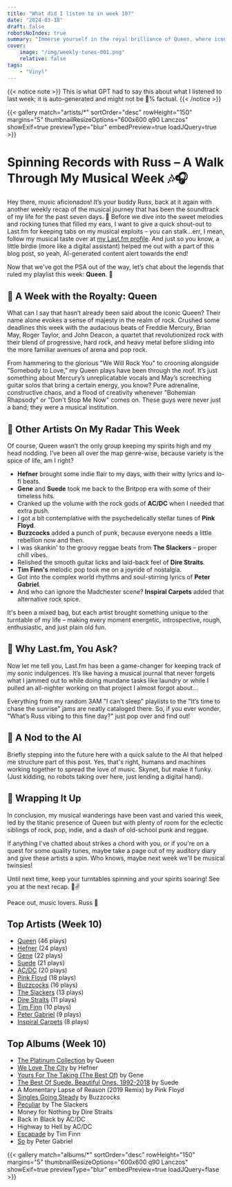 ```yaml
---
title: "What did I listen to in week 10?"
date: "2024-03-18"
draft: false
robotsNoIndex: true
summary: "Immerse yourself in the royal brilliance of Queen, where iconic riffs meet Freddie Mercury's"
cover:
    image: "/img/weekly-tunes-001.png"
    relative: false
tags:
    - "Vinyl"
---
```


{{< notice note >}}
This is what GPT had to say this about what I listened to last week; it is auto-generated and might not be 💯% factual.
{{< /notice >}}

{{< gallery match="artists/*" sortOrder="desc" rowHeight="150" margins="5" thumbnailResizeOptions="600x600 q90 Lanczos" showExif=true previewType="blur" embedPreview=true loadJQuery=true >}}

# Spinning Records with Russ – A Walk Through My Musical Week 🎶🎧

Hey there, music aficionados! It’s your buddy Russ, back at it again with another weekly recap of the musical journey that has been the soundtrack of my life for the past seven days. 🕺 Before we dive into the sweet melodies and rocking tunes that filled my ears, I want to give a quick shout-out to Last.fm for keeping tabs on my musical exploits – you can stalk...err, I mean, follow my musical taste over at [my Last.fm profile](https://www.last.fm/user/RussMckendrick). And just so you know, a little birdie (more like a digital assistant) helped me out with a part of this blog post, so yeah, AI-generated content alert towards the end! 

Now that we've got the PSA out of the way, let’s chat about the legends that ruled my playlist this week: **Queen**. 👑

## 🥁 A Week with the Royalty: Queen

What can I say that hasn’t already been said about the iconic Queen? Their name alone evokes a sense of majesty in the realm of rock. Crushed some deadlines this week with the audacious beats of Freddie Mercury, Brian May, Roger Taylor, and John Deacon, a quartet that revolutionized rock with their blend of progressive, hard rock, and heavy metal before sliding into the more familiar avenues of arena and pop rock.

From hammering to the glorious "We Will Rock You" to crooning alongside "Somebody to Love,” my Queen plays have been through the roof. It’s just something about Mercury’s unreplicatable vocals and May’s screeching guitar solos that bring a certain energy, you know? Pure adrenaline, constructive chaos, and a flood of creativity whenever "Bohemian Rhapsody" or "Don't Stop Me Now" comes on. These guys were never just a band; they were a musical institution.

## 🎸 Other Artists On My Radar This Week

Of course, Queen wasn’t the only group keeping my spirits high and my head nodding. I’ve been all over the map genre-wise, because variety is the spice of life, am I right?

- **Hefner** brought some indie flair to my days, with their witty lyrics and lo-fi beats.
- **Gene** and **Suede** took me back to the Britpop era with some of their timeless hits.
- Cranked up the volume with the rock gods of **AC/DC** when I needed that extra push.
- I got a bit contemplative with the psychedelically stellar tunes of **Pink Floyd**.
- **Buzzcocks** added a punch of punk, because everyone needs a little rebellion now and then.
- I was skankin' to the groovy reggae beats from **The Slackers** – proper chill vibes.
- Relished the smooth guitar licks and laid-back feel of **Dire Straits**.
- **Tim Finn's** melodic pop took me on a joyride of nostalgia.
- Got into the complex world rhythms and soul-stirring lyrics of **Peter Gabriel**.
- And who can ignore the Madchester scene? **Inspiral Carpets** added that alternative rock spice.

It's been a mixed bag, but each artist brought something unique to the turntable of my life – making every moment energetic, introspective, rough, enthusiastic, and just plain old fun.

## 🎼 Why Last.fm, You Ask?

Now let me tell you, Last.fm has been a game-changer for keeping track of my sonic indulgences. It’s like having a musical journal that never forgets what I jammed out to while doing mundane tasks like laundry or while I pulled an all-nighter working on that project I almost forgot about...

Everything from my random 3AM "I can't sleep" playlists to the "It’s time to chase the sunrise" jams are neatly cataloged there. So, if you ever wonder, "What’s Russ vibing to this fine day?" just pop over and find out! 

## 🤖 A Nod to the AI

Briefly stepping into the future here with a quick salute to the AI that helped me structure part of this post. Yes, that's right, humans and machines working together to spread the love of music. Skynet, but make it funky. (Just kidding, no robots taking over here, just lending a digital hand).

## 🌟 Wrapping It Up

In conclusion, my musical wanderings have been vast and varied this week, led by the titanic presence of Queen but with plenty of room for the eclectic siblings of rock, pop, indie, and a dash of old-school punk and reggae.

If anything I've chatted about strikes a chord with you, or if you're on a quest for some quality tunes, maybe take a page out of my auditory diary and give these artists a spin. Who knows, maybe next week we'll be musical twinsies!

Until next time, keep your turntables spinning and your spirits soaring! See you at the next recap. 🎵✌️

Peace out, music lovers. 
Russ 🎸

## Top Artists (Week 10)

- [Queen](https://www.mckendrick.rocks/artist/queen/) (46 plays)
- [Hefner](https://www.mckendrick.rocks/artist/hefner/) (24 plays)
- [Gene](https://www.mckendrick.rocks/artist/gene/) (22 plays)
- [Suede](https://www.mckendrick.rocks/artist/suede/) (21 plays)
- [AC/DC](https://www.mckendrick.rocks/artist/ac/dc/) (20 plays)
- [Pink Floyd](https://www.mckendrick.rocks/artist/pink-floyd/) (18 plays)
- [Buzzcocks](https://www.mckendrick.rocks/artist/buzzcocks/) (16 plays)
- [The Slackers](https://www.mckendrick.rocks/artist/the-slackers/) (13 plays)
- [Dire Straits](https://www.mckendrick.rocks/artist/dire-straits/) (11 plays)
- [Tim Finn](https://www.mckendrick.rocks/artist/tim-finn/) (10 plays)
- [Peter Gabriel](https://www.mckendrick.rocks/artist/peter-gabriel/) (9 plays)
- [Inspiral Carpets](https://www.mckendrick.rocks/artist/inspiral-carpets/) (8 plays)


## Top Albums (Week 10)

- [The Platinum Collection](https://www.mckendrick.rocks/albums/the-platinum-collection-23601854/) by Queen
- [We Love The City](https://www.mckendrick.rocks/albums/we-love-the-city-21297037/) by Hefner
- [Yours For The Taking (The Best Of)](https://www.mckendrick.rocks/albums/yours-for-the-taking-the-best-of-15778008/) by Gene
- [The Best Of Suede. Beautiful Ones. 1992-2018](https://www.mckendrick.rocks/albums/the-best-of-suede-beautiful-ones-1992-2018-16073517/) by Suede
- A Momentary Lapse of Reason (2019 Remix) by Pink Floyd
- [Singles Going Steady](https://www.mckendrick.rocks/albums/singles-going-steady-30026605/) by Buzzcocks
- [Peculiar](https://www.mckendrick.rocks/albums/peculiar-13689689/) by The Slackers
- Money for Nothing by Dire Straits
- Back in Black by AC/DC
- Highway to Hell by AC/DC
- [Escapade](https://www.mckendrick.rocks/albums/escapade-2733922/) by Tim Finn
- [So](https://www.mckendrick.rocks/albums/so-379036/) by Peter Gabriel


{{< gallery match="albums/*" sortOrder="desc" rowHeight="150" margins="5" thumbnailResizeOptions="600x600 q90 Lanczos" showExif=true previewType="blur" embedPreview=true loadJQuery=flase >}}